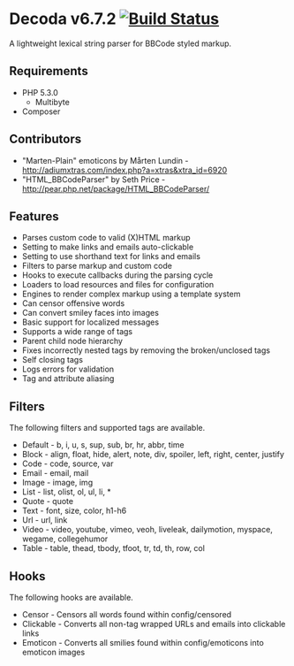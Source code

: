 # Decoda v6.7.2 [![Build Status](https://travis-ci.org/milesj/decoda.png?branch=master)](https://travis-ci.org/milesj/decoda) #

A lightweight lexical string parser for BBCode styled markup.

## Requirements ##

* PHP 5.3.0
    * Multibyte
* Composer

## Contributors ##

* "Marten-Plain" emoticons by Mårten Lundin - http://adiumxtras.com/index.php?a=xtras&xtra_id=6920
* "HTML_BBCodeParser" by Seth Price - http://pear.php.net/package/HTML_BBCodeParser/

## Features ##

* Parses custom code to valid (X)HTML markup
* Setting to make links and emails auto-clickable
* Setting to use shorthand text for links and emails
* Filters to parse markup and custom code
* Hooks to execute callbacks during the parsing cycle
* Loaders to load resources and files for configuration
* Engines to render complex markup using a template system
* Can censor offensive words
* Can convert smiley faces into images
* Basic support for localized messages
* Supports a wide range of tags
* Parent child node hierarchy
* Fixes incorrectly nested tags by removing the broken/unclosed tags
* Self closing tags
* Logs errors for validation
* Tag and attribute aliasing

## Filters ##

The following filters and supported tags are available.

* Default - b, i, u, s, sup, sub, br, hr, abbr, time
* Block - align, float, hide, alert, note, div, spoiler, left, right, center, justify
* Code - code, source, var
* Email - email, mail
* Image - image, img
* List - list, olist, ol, ul, li, *
* Quote - quote
* Text - font, size, color, h1-h6
* Url - url, link
* Video - video, youtube, vimeo, veoh, liveleak, dailymotion, myspace, wegame, collegehumor
* Table - table, thead, tbody, tfoot, tr, td, th, row, col

## Hooks ##

The following hooks are available.

* Censor - Censors all words found within config/censored
* Clickable - Converts all non-tag wrapped URLs and emails into clickable links
* Emoticon - Converts all smilies found within config/emoticons into emoticon images

